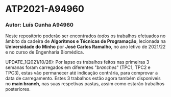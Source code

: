 # ATP2021-A94960
### Autor: Luís Cunha A94960

Neste repositório poderão ser encontrados _todos_ os trabalhos efetuados no âmbito da cadeira de __Algorítmos e Técnicas de Programação__, lecionada na __Universidade do Minho__ por __José Carlos Ramalho__, no ano letivo de 2021/22 e no curso de Engenharia Biomédica.

UPDATE_1(2021/10/26): Por lapso os trabalhos feitos nas primeiras 3 semanas foram carregados em diferentes "_branches_" (TPC1, TPC2 e TPC3), estas vão permanecer até indicação contrária, para comprovar a data de carregamento. Estes 3 trabalhos estão agora também disponíveis no __main branch__, nas suas respetívas pastas, assim como estarão trabalhos posteriores.
